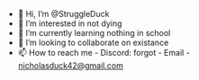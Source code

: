 - 👋 Hi, I’m @StruggleDuck
- 👀 I’m interested in not dying
- 🌱 I’m currently learning nothing in school
- 💞️ I’m looking to collaborate on existance
- 📫 How to reach me - Discord: forgot - Email - nicholasduck42@gmail.com

<!---
StruggleDuck/StruggleDuck is a ✨ special ✨ repository because its `README.md` (this file) appears on your GitHub profile.
You can click the Preview link to take a look at your changes.
--->
